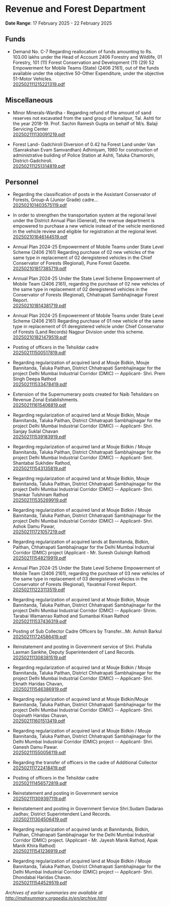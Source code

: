 # Revenue and Forest Department

**Date Range**: 17 February 2025 - 22 February 2025


## Funds
- Demand No. C-7 Regarding reallocation of funds amounting to Rs. 103.00 lakhs under the Head of Account 2406 Forestry and Wildlife, 01 Forestry, 101 (11) Forest Conservation and Development (11) (29) 52 Empowerment for Mobile Teams (State) (2406 2161), out of the funds available under the objective 50-Other Expenditure, under the objective 51-Motor Vehicles.\
  [202502111215221319.pdf](https://gr.maharashtra.gov.in/Site/Upload/Government%20Resolutions/English/202502111215221319.pdf)

## Miscellaneous
- Minor Minerals-Wardha - Regarding refund of the amount of sand reserves not excavated from the sand group of Ismailpur, Tal. Ashti for the year 2018-19. Prof. Sachin Ramesh Gupta on behalf of M/s. Balaji Servicing Center\
  [202502111130091219.pdf](https://gr.maharashtra.gov.in/Site/Upload/Government%20Resolutions/English/202502111130091219.pdf)

- Forest Land- Gadchiroli Diversion of 0.42 ha Forest Land under Van (Sanrakshan Evam Samvardhan) Adhiniyam, 1980 for construction of administrative building of Police Station at Ashti, Taluka Chamorshi, District-Gadchiroli.\
  [202502111251314819.pdf](https://gr.maharashtra.gov.in/Site/Upload/Government%20Resolutions/English/202502111251314819.pdf)

## Personnel
- Regarding the classification of posts in the Assistant Conservator of Forests, Group-A (Junior Grade) cadre...\
  [202502101403575119.pdf](https://gr.maharashtra.gov.in/Site/Upload/Government%20Resolutions/English/202502101403575119.pdf)

- In order to strengthen the transportation system at the regional level under the District Annual Plan (General), the revenue department is empowered to purchase a new vehicle instead of the vehicle mentioned in the vehicle review and eligible for registration at the regional level.\
  [202502101646144519.pdf](https://gr.maharashtra.gov.in/Site/Upload/Government%20Resolutions/English/202502101646144519.pdf)

- Annual Plan 2024-25 Empowerment of Mobile Teams under State Level Scheme (2406 2161) Regarding purchase of 02 new vehicles of the same type in replacement of 02 deregistered vehicles in the Chief Conservator of Forests (Regional), Pune Forest Gazette.\
  [202502101817385719.pdf](https://gr.maharashtra.gov.in/Site/Upload/Government%20Resolutions/English/202502101817385719.pdf)

- Annual Plan 2024-25 Under the State Level Scheme Empowerment of Mobile Team (2406 2161), regarding the purchase of 02 new vehicles of the same type in replacement of 02 deregistered vehicles in the Conservator of Forests (Regional), Chhatrapati Sambhajinagar Forest Report.\
  [202502101814381719.pdf](https://gr.maharashtra.gov.in/Site/Upload/Government%20Resolutions/English/202502101814381719.pdf)

- Annual Plan 2024-25 Empowerment of Mobile Teams under State Level Scheme (2406 2161) Regarding purchase of 01 new vehicle of the same type in replacement of 01 deregistered vehicle under Chief Conservator of Forests (Land Records) Nagpur Division under this scheme.\
  [202502101821479519.pdf](https://gr.maharashtra.gov.in/Site/Upload/Government%20Resolutions/English/202502101821479519.pdf)

- Posting of officers in the Tehsildar cadre\
  [202502111500517819.pdf](https://gr.maharashtra.gov.in/Site/Upload/Government%20Resolutions/English/202502111500517819.pdf)

- Regarding regularization of acquired land at Mouje Bidkin, Mouje Bannitanda, Taluka Paithan, District Chhatrapati Sambhajinagar for the project Delhi Mumbai Industrial Corridor (DMIC) -- Applicant- Shri. Prem Singh Deepa Rathod\
  [202502111533478419.pdf](https://gr.maharashtra.gov.in/Site/Upload/Government%20Resolutions/English/202502111533478419.pdf)

- Extension of the Supernumerary posts created for Naib Tehsildars on Revenue Zonal Establishments.\
  [202502111615406819.pdf](https://gr.maharashtra.gov.in/Site/Upload/Government%20Resolutions/English/202502111615406819.pdf)

- Regarding regularization of acquired land at Mouje Bidkin, Mouje Bannitanda, Taluka Paithan, District Chhatrapati Sambhajinagar for the project Delhi Mumbai Industrial Corridor (DMIC) -- Applicant- Shri. Sanjay Suklal Chavan\
  [202502111539183919.pdf](https://gr.maharashtra.gov.in/Site/Upload/Government%20Resolutions/English/202502111539183919.pdf)

- Regarding regularization of acquired land at Mouje Bidkin / Mouje Bannitanda, Taluka Paithan, District Chhatrapati Sambhajinagar for the project Delhi Mumbai Industrial Corridor (DMIC) -- Applicant- Smt. Shantabai Sukhdev Rathod,\
  [202502111543135819.pdf](https://gr.maharashtra.gov.in/Site/Upload/Government%20Resolutions/English/202502111543135819.pdf)

- Regarding regularization of acquired land at Mouje Bidkin, Mouje Bannitanda, Taluka Paithan, District Chhatrapati Sambhajinagar for the project Delhi Mumbai Industrial Corridor (DMIC) -- Applicant- Shri. Shankar Tulshiram Rathod\
  [202502111535269919.pdf](https://gr.maharashtra.gov.in/Site/Upload/Government%20Resolutions/English/202502111535269919.pdf)

- Regarding regularization of acquired land at Mouje Bidkin / Mouje Bannitanda, Taluka Paithan, District Chhatrapati Sambhajinagar for the project Delhi Mumbai Industrial Corridor (DMIC) -- Applicant- Shri. Ashok Damu Pawar,\
  [202502111721057219.pdf](https://gr.maharashtra.gov.in/Site/Upload/Government%20Resolutions/English/202502111721057219.pdf)

- Regarding regularization of acquired lands at Bannitanda, Bidkin, Paithan, Chhatrapati Sambhajinagar for the Delhi Mumbai Industrial Corridor (DMIC) project (Applicant - Mr. Suresh Gulsingh Rathod)\
  [202502111548219919.pdf](https://gr.maharashtra.gov.in/Site/Upload/Government%20Resolutions/English/202502111548219919.pdf)

- Annual Plan 2024-25 Under the State Level Scheme Empowerment of Mobile Team (2406 2161), regarding the purchase of 03 new vehicles of the same type in replacement of 03 deregistered vehicles in the Conservator of Forests (Regional), Yavatmal Forest Report.\
  [202502111223113519.pdf](https://gr.maharashtra.gov.in/Site/Upload/Government%20Resolutions/English/202502111223113519.pdf)

- Regarding regularization of acquired land at Mouje Bidkin, Mouje Bannitanda, Taluka Paithan, District Chhatrapati Sambhajinagar for the project Delhi Mumbai Industrial Corridor (DMIC) -- Applicant- Shrim. Tarabai Wamanrao Rathod and Sumanbai Kisan Rathod\
  [202502111537436319.pdf](https://gr.maharashtra.gov.in/Site/Upload/Government%20Resolutions/English/202502111537436319.pdf)

- Posting of Sub Collector Cadre Officers by Transfer...Mr. Ashish Barkul\
  [202502111724586419.pdf](https://gr.maharashtra.gov.in/Site/Upload/Government%20Resolutions/English/202502111724586419.pdf)

- Reinstatement and posting in Government service of Shri. Prafulla Laxman Sankhe, Deputy Superintendent of Land Records.\
  [202502111308381519.pdf](https://gr.maharashtra.gov.in/Site/Upload/Government%20Resolutions/English/202502111308381519.pdf)

- Regarding regularization of acquired land at Mouje Bidkin / Mouje Bannitanda, Taluka Paithan, District Chhatrapati Sambhajinagar for the project Delhi Mumbai Industrial Corridor (DMIC) -- Applicant- Shri. Eknath Haridas Chavan,\
  [202502111546386919.pdf](https://gr.maharashtra.gov.in/Site/Upload/Government%20Resolutions/English/202502111546386919.pdf)

- Regarding regularization of acquired land at Mouje Bidkin/Mouje Bannitanda, Taluka Paithan, District Chhatrapati Sambhajinagar for the project Delhi Mumbai Industrial Corridor (DMIC) -- Applicant- Shri. Gopinath Haridas Chavan,\
  [202502111601513419.pdf](https://gr.maharashtra.gov.in/Site/Upload/Government%20Resolutions/English/202502111601513419.pdf)

- Regarding regularization of acquired land at Mouje Bidkin / Mouje Bannitanda, Taluka Paithan, District Chhatrapati Sambhajinagar for the Delhi Mumbai Industrial Corridor (DMIC) project -- Applicant- Shri. Ganesh Damu Pawar.\
  [202502111550056119.pdf](https://gr.maharashtra.gov.in/Site/Upload/Government%20Resolutions/English/202502111550056119.pdf)

- Regarding the transfer of officers in the cadre of Additional Collector\
  [202502111722418419.pdf](https://gr.maharashtra.gov.in/Site/Upload/Government%20Resolutions/English/202502111722418419.pdf)

- Posting of officers in the Tehsildar cadre\
  [202502111456572819.pdf](https://gr.maharashtra.gov.in/Site/Upload/Government%20Resolutions/English/202502111456572819.pdf)

- Reinstatement and posting in Government service\
  [202502111309397119.pdf](https://gr.maharashtra.gov.in/Site/Upload/Government%20Resolutions/English/202502111309397119.pdf)

- Reinstatement and posting in Government Service Shri.Sudam Dadarao Jadhav, District Superintendent Land Records.\
  [202502111304506419.pdf](https://gr.maharashtra.gov.in/Site/Upload/Government%20Resolutions/English/202502111304506419.pdf)

- Regarding regularization of acquired lands at Bannitanda, Bidkin, Paithan, Chhatrapati Sambhajinagar for the Delhi Mumbai Industrial Corridor (DMIC) project. (Applicant - Mr. Jayesh Manik Rathod, Apak Manik Khira Rathod)\
  [202502111541236919.pdf](https://gr.maharashtra.gov.in/Site/Upload/Government%20Resolutions/English/202502111541236919.pdf)

- Regarding regularization of acquired land at Mouje Bidkin / Mouje Bannitanda, Taluka Paithan, District Chhatrapati Sambhajinagar for the Delhi Mumbai Industrial Corridor (DMIC) project -- Applicant- Shri. Dhondabai Haridas Chavan.\
  [202502111544529519.pdf](https://gr.maharashtra.gov.in/Site/Upload/Government%20Resolutions/English/202502111544529519.pdf)


*Archives of earlier summaries are available at http://mahsummary.orgpedia.in/en/archive.html*